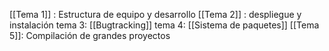 [[Tema 1]] : Estructura de equipo y desarrollo
[[Tema 2]] : despliegue y instalación
tema 3: [[Bugtracking]]
tema 4: [[Sistema de paquetes]]
[[Tema 5]]: Compilación de grandes proyectos




